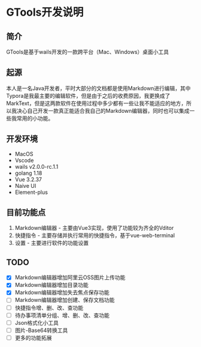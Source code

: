 # GTools开发说明

## 简介

GTools是基于wails开发的一款跨平台（Mac、Windows）桌面小工具

## 起源

本人是一名Java开发者，平时大部分的文档都是使用Markdown进行编辑，其中Typora是我最主要的编辑软件，但是由于之后的收费原因，我更换成了MarkText，但是这两款软件在使用过程中多少都有一些让我不能适应的地方，所以我决心自己开发一款真正能适合我自己的Markdown编辑器，同时也可以集成一些我常用的小功能。

## 开发环境

- MacOS
- Vscode
- wails v2.0.0-rc.1.1
- golang 1.18
- Vue 3.2.37
- Naive UI
- Element-plus


## 目前功能点

1. Markdown编辑器 - 主要由Vue3实现，使用了功能较为齐全的Vditor
2. 快捷指令 - 主要存储并执行常用的快捷指令，基于vue-web-terminal
3. 设置 - 主要进行软件的功能设置

## TODO

- [x] Markdown编辑器增加阿里云OSS图片上传功能
- [x] Markdown编辑器增加目录功能
- [x] Markdown编辑器增加失去焦点保存功能
- [ ] Markdown编辑器增加创建、保存文档功能
- [ ] 快捷指令增、删、改、查功能
- [ ] 待办事项清单分组、增、删、改、查功能
- [ ] Json格式化小工具
- [ ] 图片-Base64转换工具
- [ ] 更多的功能拓展

